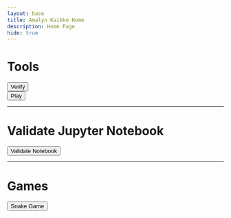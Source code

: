 ```yaml
---
layout: base
title: Amalyn Kaikko Home 
description: Home Page
hide: true
---
```


<h1>Tools</h1>
<a href="https://nighthawkcoders.github.io/portfolio_2025/devops/tools/verify">
  <button>Verify</button>
</a>
<br>
<a href="https://nighthawkcoders.github.io/portfolio_2025/devops/github/pages/play">
  <button>Play</button>
</a>

<hr>

<h1>Validate Jupyter Notebook</h1>
<button>Validate Notebook</button>

<hr>

<h1>Games</h1>
<a href="{{site.baseurl}}/snake">
  <button>Snake Game</button>
</a>
